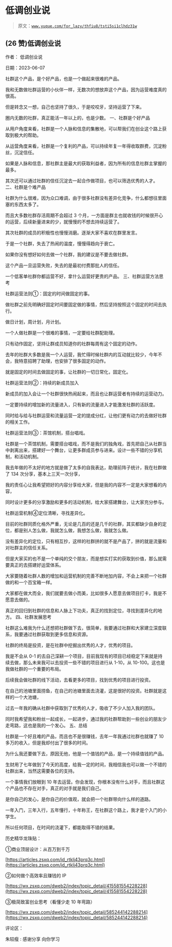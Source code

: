 # 低调创业说

> 原文：[`www.yuque.com/for_lazy/thfiu8/tsti5si1clhdz31w`](https://www.yuque.com/for_lazy/thfiu8/tsti5si1clhdz31w)



## (26 赞)低调创业说 

作者： 低调创业说 

日期：2023-06-07 

社群这个产品，是个好产品，也是一个做起来很难的产品。 

我和无数做社群运营的小伙伴一样，无数次的想放弃这个产品，因为运营难度真的很高。 

但是转念又一想，自己也坚持了很久，于是咬咬牙，坚持运营了下来。 

圈内无数的社群，真正能活一年以上的，也是少数。 <ne-h3 id="df9cf69a" data-lake-id="df9cf69a">一、社群是个好产品</ne-h3> 

从用户角度来看，社群是一个人脉和信息的集散地，可以帮我们在创业这个路上获取到极大的帮助。 

从运营角度来看，社群是一个复利的产品，可以持续年复一年得收取群费，沉淀粉丝，沉淀信任。 

如果是人脉和信息，那社群主是最大的获取利益者，因为所有的信息社群主掌握的最多。 

其次还可以通过社群的信任沉淀去一起合作做项目，也可以筛选优秀的人才。 <ne-h3 id="2905e3f0" data-lake-id="2905e3f0">二、社群是个难产品</ne-h3> 

社群为什么很难，因为众口难调，由于很多社群没有差异化竞争，什么都想往里面塞的东西太多了。 

而且大多数社群存活周期不会超过 3 个月，一方面是群主也就收钱的时候很开心的运营，后续新量进来的少，就慢慢的不想去持续运营了。 

其次社群的成员的积极性也慢慢消磨。逐渐大家不喜欢在群里发言。 

于是一个社群，失去了热闹的温度，慢慢得趋向于衰亡。 

如果你没有想好如何去做一个社群，我的建议是不要去做社群。 

这个产品一旦运营失败，失去的是最初付费那批人的信任。 

一个低客单社群你都运营不好，拿什么运营好更贵的产品。 <ne-h3 id="d149de9d" data-lake-id="d149de9d">三、社群运营方法思考</ne-h3> 

社群运营法则①：固定的时间做固定的事。 

做社群之前先明确好固定时间要固定做的事情，然后坚持按照这个固定的时间去执行。 

做日计划，周计划，月计划。 

一个人做社群是一个很难的事情，一定要给社群配助理。 

只有动作固定，坚持让群成员知道你的社群每周有这个固定的动作。 

去年的社群大多数是我一个人运营，我忙得时候社群内的互动就比较少，今年不会，我特意招聘了助理，也安排了很多固定的动作。 

就是固定的时间去做固定的事，让社群的一切日常化，固定化。 

社群运营法则②：持续的新成员加入 

新成员的加入会让一个社群很快热闹起来，而且也让群运营者有持续的运营动力。 

一定要持续的增加新的流量进入，只有新的流量进入才能激发社群的活跃度。 

同时给与给与社群运营和流量运营一定的提成分红，让他们更有动力的去做好社群的相关工作。 

社群运营法则③：茶馆机制，搭台唱戏。 

社群是一个茶馆机制，需要搭台唱戏，而不是我们的独角戏，首先把自己从社群当中剥离出来，搭建好一个舞台，让更多群成员参与进来。设计一些不错的分享机制，和活动机制。 

我去年做的不太好的地方就是做了太多的自我表达，助理前阵子统计，我在社群做了 134 次分享，基本上三天一次分享， 

我的责任心让我希望把好的内容分享给大家，但是我的内容不一定是大家想看的内容， 

同时设计更多的分享激励和更多的活动机制，给大家搭建舞台，让大家充分参与。 

社群运营机制④定位清晰，寻找差异化。 

目前的社群同质化格外严重，无论是几百的还是几千的社群，其实都缺少自身的定位，都是别人怎么做，我就怎么做，我想怎么做，我就怎么做。 

没有差异化的定位，只有相互抄，这样的社群拼的就不是产品了，拼的就是流量和对社群主的信任关系。 

但是大家买的也不是一个单纯的交个朋友，而是想实打实的获取到价值，那么就需要真正的去搭建好运营体系。 

大家要随着社群人数的增加和运营机制的完善不断地加内容，不会上来把一个社群做的和一个百宝箱一样。 

大家都在做大而全，我们就要去做小而美，比如很多人愿意去做项目打卡，我是不愿意去做的。 

真正的回归到社群的信息和人脉上下功夫，真正的找到定位，寻找到差异化的地方。 <ne-h3 id="2e5947d8" data-lake-id="2e5947d8">四、社群发展思考</ne-h3> 

社群这么难我为什么还想把社群做下去，很简单，我要通过社群和大家建立深度联系，我要通过社群获取到更多信息和资源。 

社群的终局是投资，是在社群中挖掘出优秀的人才，优秀的项目。 

我是不会从 0-1 的去自己深耕一个项目，目前我现有的项目已经稳定下来就是持续去做，那么未来我可以去投资一些不错的项目进行从 1-10，从 10-100。这也是我做社群的一个重要的布局。 

后续我会做社群的线下活动，去看更多的项目，找到优秀的项目进行投资。 

在自己的池塘里面捞鱼，在自己的池塘里面去浇灌，这是很好的投资。社群就是这样的一个大池塘， 

过去一年我的确从社群中获取到了优秀的人才，吸收了不少人加入我的团队。 

同时我希望我和粉丝一起成长，一起进步，通过我的社群帮助到一些创业的朋友少走弯路，这也是我的一个发心。 <ne-h3 id="264b4c64" data-lake-id="264b4c64">五、总结</ne-h3> 

社群是一个好且难的产品，而且也不是很赚钱，去年一年我通过社群也就赚了 10 多万的收入，但是我却付出了很多的时间。 

为什么我还要做下去，原因无他，他是一个值钱的产品，是一个持续值钱的产品。 

生财用了七年做到了今天的高度，给我一定的时间，我相信我也可以做一个不错的社群出来，当然这需要各位的支持。 

一个事情我们放眼到 10 年去运营。你会发现，你根本没有什么对手，而且社群这个产品也不存在对手，真正的对手就是我们自己。 

是你自己的发心，是你自己的价值观，就会把一个社群带向什么样的道路。 

一年入门，三年入行，五年懂行，十年称王，在社群这个路上，我才是个入门的小学生。 

所以任何项目，在时间的浇灌下，都能取得不错的结果。 

历史精华龙珠贴： 

①商业顶层设计：从百万到千万 

[https://articles.zsxq.com/id_rtklj43prq3c.html](https://articles.zsxq.com/id_rtklj43prq3c.html) 

②如何做个高效率且赚钱的 IP 

[https://wx.zsxq.com/dweb2/index/topic_detail/415581554228228](https://wx.zsxq.com/dweb2/index/topic_detail/415581554228228) 

③极简致富创业思考（看懂少走 10 年弯路） 

[https://wx.zsxq.com/dweb2/index/topic_detail/585244142288214](https://wx.zsxq.com/dweb2/index/topic_detail/585244142288214) 

评论区： 

朱较瘦 : 感谢分享 向你学习